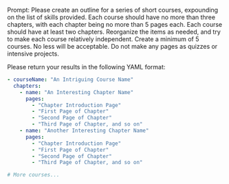 Prompt: Please create an outline for a series of short courses, expounding on the list of skills provided. Each course should have no more than three chapters, with each chapter being no more than 5 pages each. Each course should have at least two chapters. Reorganize the items as needed, and try to make each course relatively independent. Create a minimum of 5 courses. No less will be acceptable. Do not make any pages as quizzes or intensive projects. 

Please return your results in the following YAML format:

```yaml
- courseName: "An Intriguing Course Name"
  chapters:
    - name: "An Interesting Chapter Name"
      pages:
        - "Chapter Introduction Page"
        - "First Page of Chapter"
        - "Second Page of Chapter"
        - "Third Page of Chapter, and so on"
    - name: "Another Interesting Chapter Name"
      pages:
        - "Chapter Introduction Page"
        - "First Page of Chapter"
        - "Second Page of Chapter"
        - "Third Page of Chapter, and so on"

# More courses...
```